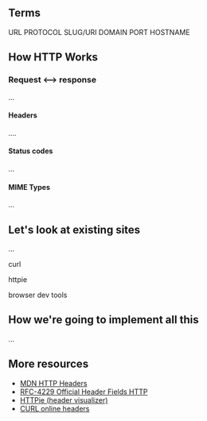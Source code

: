 
## Terms

URL
PROTOCOL
SLUG/URI
DOMAIN
PORT
HOSTNAME

## How HTTP Works

### Request <--> response

...

#### Headers

....

#### Status codes

...

#### MIME Types

...

## Let's look at existing sites

...

curl

httpie

browser dev tools

## How we're going to implement all this

...

## More resources

- [MDN HTTP Headers](https://developer.mozilla.org/en-US/docs/Web/HTTP/Headers)
- [RFC-4229 Official Header Fields HTTP](https://datatracker.ietf.org/doc/html/rfc4229)
- [HTTPie (header visualizer)](https://httpie.io/)
- [CURL online headers](https://tools.keycdn.com/curl)

